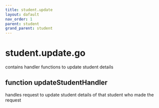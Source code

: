 ```yaml
---
title: student.update
layout: dafault
nav_order: 1
parent: student
grand_parent: student
---
```

# student.update.go

contains handler functions to update student details

## function updateStudentHandler
handles request to update student details of that student who made the request